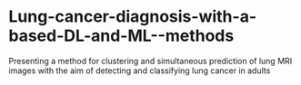 # Lung-cancer-diagnosis-with-a-based-DL-and-ML--methods
 Presenting a method for clustering and simultaneous prediction of lung MRI images with the aim of detecting and classifying lung cancer in adults
